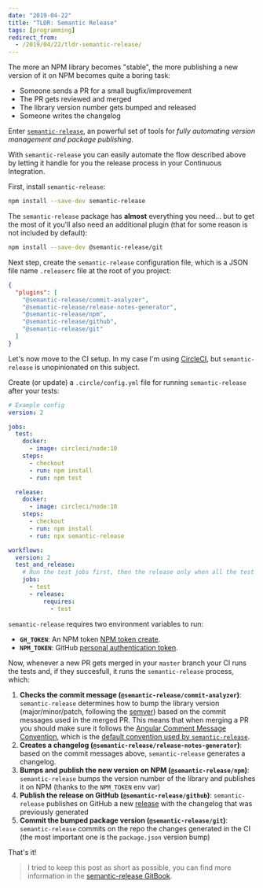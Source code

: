 ```yaml
---
date: "2019-04-22"
title: "TLDR: Semantic Release"
tags: [programming]
redirect_from:
  - /2019/04/22/tldr-semantic-release/
---
```


The more an NPM library becomes "stable", the more publishing a new version of it on NPM becomes quite a boring task:

- Someone sends a PR for a small bugfix/improvement
- The PR gets reviewed and merged
- The library version number gets bumped and released
- Someone writes the changelog

Enter [`semantic-release`](https://github.com/semantic-release/semantic-release), an powerful set of tools for _fully automating version management and package publishing_.

With `semantic-release` you can easily automate the flow described above by letting it handle for you the release process in your Continuous Integration.

First, install `semantic-release`:

```bash
npm install --save-dev semantic-release
```

The `semantic-release` package has **almost** everything you need... but to get the most of it you'll also need an additional plugin (that for some reason is not included by default):

```bash
npm install --save-dev @semantic-release/git
```

Next step, create the `semantic-release` configuration file, which is a JSON file name `.releaserc` file at the root of you project:

```json
{
  "plugins": [
    "@semantic-release/commit-analyzer",
    "@semantic-release/release-notes-generator",
    "@semantic-release/npm",
    "@semantic-release/github",
    "@semantic-release/git"
  ]
}
```

Let's now move to the CI setup.
In my case I'm using [CircleCI](https://circleci.com), but `semantic-release` is unopinionated on this subject.

Create (or update) a `.circle/config.yml` file for running `semantic-release` after your tests:

```yaml
# Example config
version: 2

jobs:
  test:
    docker:
      - image: circleci/node:10
    steps:
      - checkout
      - run: npm install
      - run: npm test

  release:
    docker:
      - image: circleci/node:10
    steps:
      - checkout
      - run: npm install
      - run: npx semantic-release

workflows:
  version: 2
  test_and_release:
    # Run the test jobs first, then the release only when all the test jobs are successful
    jobs:
      - test
      - release:
          requires:
            - test
```

`semantic-release` requires two environment variables to run:

- **`GH_TOKEN`**: An NPM token [NPM token create](https://docs.npmjs.com/getting-started/working_with_tokens#how-to-create-new-tokens).
- **`NPM_TOKEN`**: GitHub [personal authentication token](https://help.github.com/articles/creating-a-personal-access-token-for-the-command-line).

Now, whenever a new PR gets merged in your `master` branch your CI runs the tests and, if they succesfull, it runs the `semantic-release` process, which:

1. **Checks the commit message (`@semantic-release/commit-analyzer`)**: `semantic-release` determines how to bump the library version (major/minor/patch, following the [semver](https://semver.org)) based on the commit messages used in the merged PR. This means that when merging a PR you should make sure it follows the [Angular Comment Message Convention](https://github.com/angular/angular.js/blob/master/DEVELOPERS.md#-git-commit-guidelines), which is the [default convention used by `semantic-release`](https://github.com/semantic-release/semantic-release#commit-message-format).
2. **Creates a changelog (`@semantic-release/release-notes-generator`)**: based on the commit messages above, `semantic-release` generates a changelog.
3. **Bumps and publish the new version on NPM (`@semantic-release/npm`)**: `semantic-release` bumps the version number of the library and publishes it on NPM (thanks to the `NPM_TOKEN` env var)
4. **Publish the release on GitHub (`@semantic-release/github`)**: `semantic-release` publishes on GitHub a new [release](https://help.github.com/articles/about-releases) with the changelog that was previously generated
5. **Commit the bumped package version (`@semantic-release/git`)**: `semantic-release` commits on the repo the changes generated in the CI (the most important one is the `package.json` version bump)

That's it!

> I tried to keep this post as short as possible, you can find more information in the [semantic-release GitBook](https://semantic-release.gitbook.io/semantic-release/).
